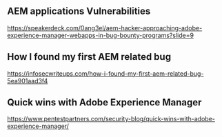 ## AEM applications Vulnerabilities
https://speakerdeck.com/0ang3el/aem-hacker-approaching-adobe-experience-manager-webapps-in-bug-bounty-programs?slide=9

## How I found my first AEM related bug
https://infosecwriteups.com/how-i-found-my-first-aem-related-bug-5ea901aad3f4

## Quick wins with Adobe Experience Manager
https://www.pentestpartners.com/security-blog/quick-wins-with-adobe-experience-manager/







